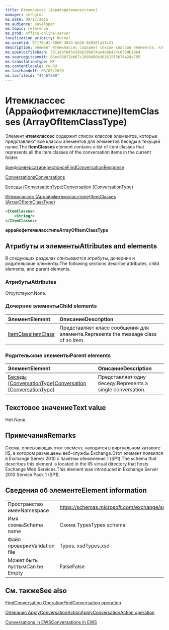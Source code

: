 ```yaml
---
title: Итемклассес (Аррайофитемкласстипе)
manager: sethgros
ms.date: 09/17/2015
ms.audience: Developer
ms.topic: reference
ms.prod: office-online-server
localization_priority: Normal
ms.assetid: 971784d1-6860-4833-bb26-0e930fa11c21
description: Элемент Итемклассес содержит список классов элементов, которые представляют все классы элементов для элементов беседы в текущей папке.
ms.openlocfilehash: 39118bf845429bb198874ae4e6b424c6339b1964
ms.sourcegitcommit: 88ec988f2bb67c1866d06b361615f3674a24e795
ms.translationtype: MT
ms.contentlocale: ru-RU
ms.lasthandoff: 06/03/2020
ms.locfileid: "44467300"
---
```

# <a name="itemclasses-arrayofitemclasstype"></a><span data-ttu-id="807b7-103">Итемклассес (Аррайофитемкласстипе)</span><span class="sxs-lookup"><span data-stu-id="807b7-103">ItemClasses (ArrayOfItemClassType)</span></span>

<span data-ttu-id="807b7-104">Элемент **итемклассес** содержит список классов элементов, которые представляют все классы элементов для элементов беседы в текущей папке.</span><span class="sxs-lookup"><span data-stu-id="807b7-104">The **ItemClasses** element contains a list of item classes that represents all the item classes of the conversation items in the current folder.</span></span> 
  
[<span data-ttu-id="807b7-105">финдконверсатионреспонсе</span><span class="sxs-lookup"><span data-stu-id="807b7-105">FindConversationResponse</span></span>](findconversationresponse.md)
  
[<span data-ttu-id="807b7-106">Conversations</span><span class="sxs-lookup"><span data-stu-id="807b7-106">Conversations</span></span>](conversations-ex15websvcsotherref.md)
  
[<span data-ttu-id="807b7-107">Беседы (ConversationType)</span><span class="sxs-lookup"><span data-stu-id="807b7-107">Conversation (ConversationType)</span></span>](conversation-conversationtype.md)
  
[<span data-ttu-id="807b7-108">Итемклассес (Аррайофитемкласстипе)</span><span class="sxs-lookup"><span data-stu-id="807b7-108">ItemClasses (ArrayOfItemClassType)</span></span>](itemclasses-arrayofitemclasstype.md)
  
```XML
<ItemClasses>
    <String/>
</ItemClasses>
```

 <span data-ttu-id="807b7-109">**аррайофитемкласстипе**</span><span class="sxs-lookup"><span data-stu-id="807b7-109">**ArrayOfItemClassType**</span></span>
## <a name="attributes-and-elements"></a><span data-ttu-id="807b7-110">Атрибуты и элементы</span><span class="sxs-lookup"><span data-stu-id="807b7-110">Attributes and elements</span></span>

<span data-ttu-id="807b7-111">В следующих разделах описываются атрибуты, дочерние и родительские элементы.</span><span class="sxs-lookup"><span data-stu-id="807b7-111">The following sections describe attributes, child elements, and parent elements.</span></span>
  
### <a name="attributes"></a><span data-ttu-id="807b7-112">Атрибуты</span><span class="sxs-lookup"><span data-stu-id="807b7-112">Attributes</span></span>

<span data-ttu-id="807b7-113">Отсутствуют.</span><span class="sxs-lookup"><span data-stu-id="807b7-113">None.</span></span>
  
### <a name="child-elements"></a><span data-ttu-id="807b7-114">Дочерние элементы</span><span class="sxs-lookup"><span data-stu-id="807b7-114">Child elements</span></span>

|<span data-ttu-id="807b7-115">**Элемент**</span><span class="sxs-lookup"><span data-stu-id="807b7-115">**Element**</span></span>|<span data-ttu-id="807b7-116">**Описание**</span><span class="sxs-lookup"><span data-stu-id="807b7-116">**Description**</span></span>|
|:-----|:-----|
|[<span data-ttu-id="807b7-117">ItemClass</span><span class="sxs-lookup"><span data-stu-id="807b7-117">ItemClass</span></span>](itemclass.md) <br/> |<span data-ttu-id="807b7-118">Представляет класс сообщения для элемента.</span><span class="sxs-lookup"><span data-stu-id="807b7-118">Represents the message class of an item.</span></span>  <br/> |
   
### <a name="parent-elements"></a><span data-ttu-id="807b7-119">Родительские элементы</span><span class="sxs-lookup"><span data-stu-id="807b7-119">Parent elements</span></span>

|<span data-ttu-id="807b7-120">**Элемент**</span><span class="sxs-lookup"><span data-stu-id="807b7-120">**Element**</span></span>|<span data-ttu-id="807b7-121">**Описание**</span><span class="sxs-lookup"><span data-stu-id="807b7-121">**Description**</span></span>|
|:-----|:-----|
|[<span data-ttu-id="807b7-122">Беседы (ConversationType)</span><span class="sxs-lookup"><span data-stu-id="807b7-122">Conversation (ConversationType)</span></span>](conversation-conversationtype.md) <br/> |<span data-ttu-id="807b7-123">Представляет одну беседу.</span><span class="sxs-lookup"><span data-stu-id="807b7-123">Represents a single conversation.</span></span>  <br/> |
   
## <a name="text-value"></a><span data-ttu-id="807b7-124">Текстовое значение</span><span class="sxs-lookup"><span data-stu-id="807b7-124">Text value</span></span>

<span data-ttu-id="807b7-125">Нет.</span><span class="sxs-lookup"><span data-stu-id="807b7-125">None.</span></span>
  
## <a name="remarks"></a><span data-ttu-id="807b7-126">Примечания</span><span class="sxs-lookup"><span data-stu-id="807b7-126">Remarks</span></span>

<span data-ttu-id="807b7-127">Схема, описывающая этот элемент, находится в виртуальном каталоге IIS, в котором размещены веб-службы Exchange.Этот элемент появился в Exchange Server 2010 с пакетом обновления 1 (SP1).</span><span class="sxs-lookup"><span data-stu-id="807b7-127">The schema that describes this element is located in the IIS virtual directory that hosts Exchange Web Services.This element was introduced in Exchange Server 2010 Service Pack 1 (SP1).</span></span>
  
## <a name="element-information"></a><span data-ttu-id="807b7-128">Сведения об элементе</span><span class="sxs-lookup"><span data-stu-id="807b7-128">Element information</span></span>

|||
|:-----|:-----|
|<span data-ttu-id="807b7-129">Пространство имен</span><span class="sxs-lookup"><span data-stu-id="807b7-129">Namespace</span></span>  <br/> |https://schemas.microsoft.com/exchange/services/2006/types  <br/> |
|<span data-ttu-id="807b7-130">Имя схемы</span><span class="sxs-lookup"><span data-stu-id="807b7-130">Schema name</span></span>  <br/> |<span data-ttu-id="807b7-131">Схема Types</span><span class="sxs-lookup"><span data-stu-id="807b7-131">Types schema</span></span>  <br/> |
|<span data-ttu-id="807b7-132">Файл проверки</span><span class="sxs-lookup"><span data-stu-id="807b7-132">Validation file</span></span>  <br/> |<span data-ttu-id="807b7-133">Types. xsd</span><span class="sxs-lookup"><span data-stu-id="807b7-133">Types.xsd</span></span>  <br/> |
|<span data-ttu-id="807b7-134">Может быть пустым</span><span class="sxs-lookup"><span data-stu-id="807b7-134">Can be Empty</span></span>  <br/> |<span data-ttu-id="807b7-135">False</span><span class="sxs-lookup"><span data-stu-id="807b7-135">False</span></span>  <br/> |
   
## <a name="see-also"></a><span data-ttu-id="807b7-136">См. также</span><span class="sxs-lookup"><span data-stu-id="807b7-136">See also</span></span>



[<span data-ttu-id="807b7-137">FindConversation Operation</span><span class="sxs-lookup"><span data-stu-id="807b7-137">FindConversation operation</span></span>](findconversation-operation.md)
  
[<span data-ttu-id="807b7-138">Операция ApplyConversationAction</span><span class="sxs-lookup"><span data-stu-id="807b7-138">ApplyConversationAction operation</span></span>](applyconversationaction-operation.md)


[<span data-ttu-id="807b7-139">Conversations in EWS</span><span class="sxs-lookup"><span data-stu-id="807b7-139">Conversations in EWS</span></span>](https://msdn.microsoft.com/library/91e64629-db6c-4c94-9dcb-d386232e8467%28Office.15%29.aspx)

